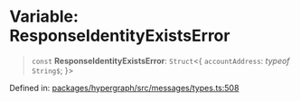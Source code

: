 # Variable: ResponseIdentityExistsError

> `const` **ResponseIdentityExistsError**: `Struct`\<\{ `accountAddress`: *typeof* `String$`; \}\>

Defined in: [packages/hypergraph/src/messages/types.ts:508](https://github.com/hashirpm/hypergraph/blob/ab4ea1cdb9430798142e0d735aac9d31c2cf0ae0/packages/hypergraph/src/messages/types.ts#L508)
